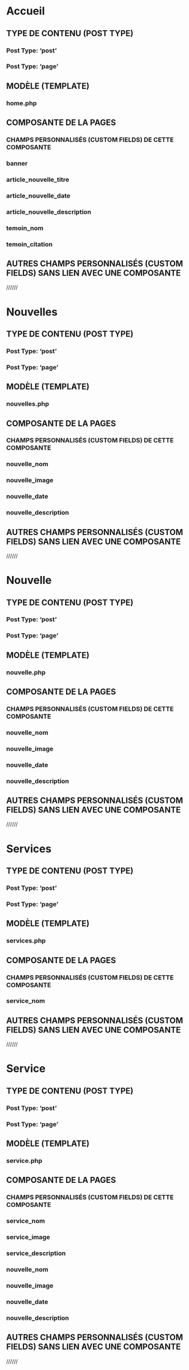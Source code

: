 # Accueil
## TYPE DE CONTENU (POST TYPE)
### Post Type: ‘post’
### Post Type: ‘page’
## MODÈLE (TEMPLATE)
### home.php
## COMPOSANTE DE LA PAGES
### CHAMPS PERSONNALISÉS (CUSTOM FIELDS) DE CETTE COMPOSANTE
### banner
### article_nouvelle_titre
### article_nouvelle_date
### article_nouvelle_description
### temoin_nom
### temoin_citation
## AUTRES CHAMPS PERSONNALISÉS (CUSTOM FIELDS) SANS LIEN AVEC UNE COMPOSANTE

//////

# Nouvelles
## TYPE DE CONTENU (POST TYPE)
### Post Type: ‘post’
### Post Type: ‘page’
## MODÈLE (TEMPLATE)
### nouvelles.php
## COMPOSANTE DE LA PAGES
### CHAMPS PERSONNALISÉS (CUSTOM FIELDS) DE CETTE COMPOSANTE
### nouvelle_nom
### nouvelle_image
### nouvelle_date
### nouvelle_description
## AUTRES CHAMPS PERSONNALISÉS (CUSTOM FIELDS) SANS LIEN AVEC UNE COMPOSANTE

//////

# Nouvelle
## TYPE DE CONTENU (POST TYPE)
### Post Type: ‘post’
### Post Type: ‘page’
## MODÈLE (TEMPLATE)
### nouvelle.php
## COMPOSANTE DE LA PAGES
### CHAMPS PERSONNALISÉS (CUSTOM FIELDS) DE CETTE COMPOSANTE
### nouvelle_nom
### nouvelle_image
### nouvelle_date
### nouvelle_description
## AUTRES CHAMPS PERSONNALISÉS (CUSTOM FIELDS) SANS LIEN AVEC UNE COMPOSANTE

//////

# Services
## TYPE DE CONTENU (POST TYPE)
### Post Type: ‘post’
### Post Type: ‘page’
## MODÈLE (TEMPLATE)
### services.php
## COMPOSANTE DE LA PAGES
### CHAMPS PERSONNALISÉS (CUSTOM FIELDS) DE CETTE COMPOSANTE
### service_nom
## AUTRES CHAMPS PERSONNALISÉS (CUSTOM FIELDS) SANS LIEN AVEC UNE COMPOSANTE

//////

# Service
## TYPE DE CONTENU (POST TYPE)
### Post Type: ‘post’
### Post Type: ‘page’
## MODÈLE (TEMPLATE)
### service.php
## COMPOSANTE DE LA PAGES
### CHAMPS PERSONNALISÉS (CUSTOM FIELDS) DE CETTE COMPOSANTE
### service_nom
### service_image
### service_description
### nouvelle_nom
### nouvelle_image
### nouvelle_date
### nouvelle_description
## AUTRES CHAMPS PERSONNALISÉS (CUSTOM FIELDS) SANS LIEN AVEC UNE COMPOSANTE

//////
